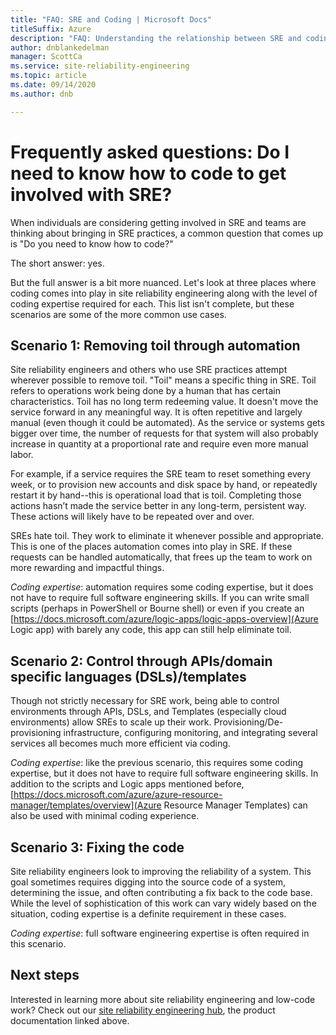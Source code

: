 ```yaml
---
title: "FAQ: SRE and Coding | Microsoft Docs"
titleSuffix: Azure
description: "FAQ: Understanding the relationship between SRE and coding"
author: dnblankedelman
manager: ScottCa
ms.service: site-reliability-engineering
ms.topic: article
ms.date: 09/14/2020
ms.author: dnb

---
```

# Frequently asked questions: Do I need to know how to code to get involved with SRE?

When individuals are considering getting involved in SRE and teams are thinking about bringing in SRE practices, a common question that comes up is "Do you need to know how to code?"

The short answer: yes. 

But the full answer is a bit more nuanced. Let's look at three places where coding comes into play in site reliability engineering along with the level of coding expertise required for each. This list isn't complete, but these scenarios are some of the more common use cases.

## Scenario 1: Removing toil through automation

Site reliability engineers and others who use SRE practices attempt wherever possible to remove toil. "Toil" means a specific thing in SRE. Toil refers to operations work being done by a human that has certain characteristics. Toil has no long term redeeming value. It doesn't move the service forward in any meaningful way. It is often repetitive and largely manual (even though it could be automated). As the service or systems gets bigger over time, the number of requests for that system will also probably increase in quantity at a proportional rate and require even more manual labor.

For example, if a service requires the SRE team to reset something every week, or to provision new accounts and disk space by hand, or repeatedly restart it by hand--this is operational load that is toil. Completing those actions hasn’t made the service better in any long-term, persistent way. These actions will likely have to be repeated over and over.

SREs hate toil. They work to eliminate it whenever possible and appropriate. This is one of the places automation comes into play in SRE. If these requests can be handled automatically, that frees up the team to work on more rewarding and impactful things.

*Coding expertise*: automation requires some coding expertise, but it does not have to require full software engineering skills. If you can write small scripts (perhaps in PowerShell or Bourne shell) or even if you create an [https://docs.microsoft.com/azure/logic-apps/logic-apps-overview](Azure Logic app) with barely any code, this app can still help eliminate toil.

## Scenario 2: Control through APIs/domain specific languages (DSLs)/templates

Though not strictly necessary for SRE work, being able to control environments through APIs, DSLs, and Templates (especially cloud environments) allow SREs to scale up their work. Provisioning/De-provisioning infrastructure, configuring monitoring, and integrating several services all becomes much more efficient via coding.

*Coding expertise*: like the previous scenario, this requires some coding expertise, but it does not have to require full software engineering skills. In addition to the scripts and Logic apps mentioned before, [https://docs.microsoft.com/azure/azure-resource-manager/templates/overview](Azure Resource Manager Templates) can also be used with minimal coding experience.

## Scenario 3: Fixing the code

Site reliability engineers look to improving the reliability of a system. This goal sometimes requires digging into the source code of a system, determining the issue, and often contributing a fix back to the code base. While the level of sophistication of this work can vary widely based on the situation, coding expertise is a definite requirement in these cases.

*Coding expertise*: full software engineering expertise is often required in this scenario.


## Next steps

Interested in learning more about site reliability engineering and low-code work? Check out our [site reliability engineering hub](../index.yml), the product documentation linked above.
